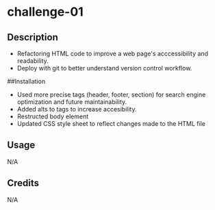 # challenge-01

## Description

- Refactoring HTML code to improve a web page's acccessibility and readability.
- Deploy with git to better understand version control workflow.

##Installation

- Used more precise tags (header, footer, section) for search engine optimization and future maintainability.
- Added alts to tags to increase accesibility.
- Restructed body element
- Updated CSS style sheet to reflect changes made to the HTML file

## Usage

N/A

## Credits

N/A
